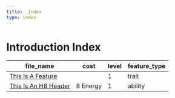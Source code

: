 ```yaml
---
title: _Index
type: index
---
```


# Introduction Index

| file_name                                                  | cost     | level | feature_type |
| ---------------------------------------------------------- | -------- | ----- | ------------ |
| [This Is A Feature](../This%20Is%20A%20Feature.md)         |          | 1     | trait        |
| [This Is An H8 Header](../This%20Is%20An%20H8%20Header.md) | 8 Energy | 1     | ability      |
